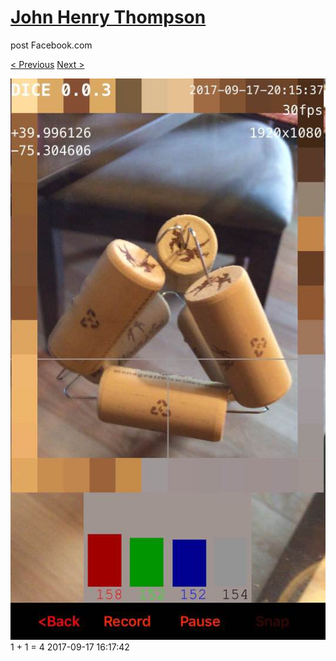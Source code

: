 # [John Henry Thompson](../README.md)
post Facebook.com

[< Previous](2017-09-17-3.md) [Next >](2017-09-17-5.md)

[![](../media/2017-09-17/Timeline-Photos-1-1-5.jpg)](../README.md)
1 + 1 = 4
2017-09-17 16:17:42